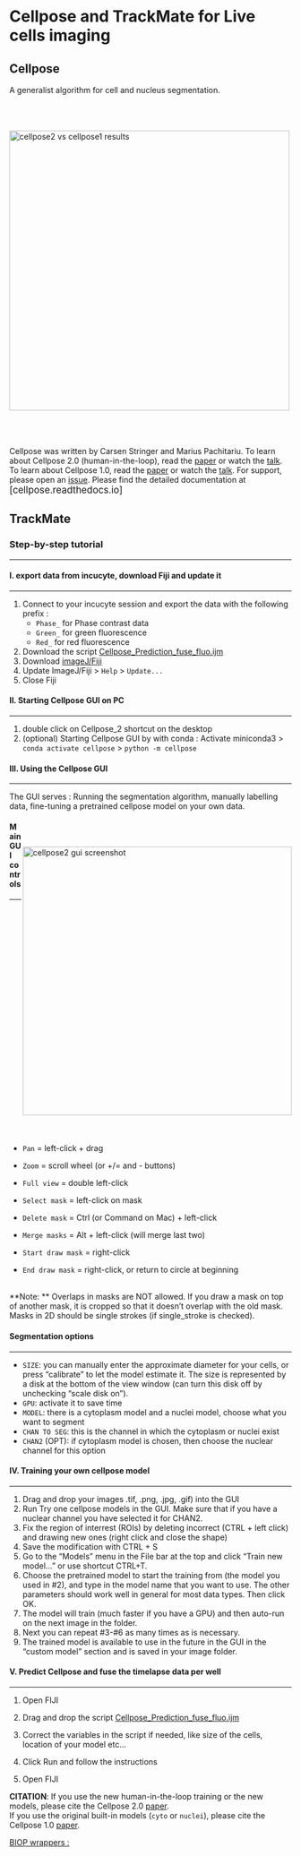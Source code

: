 # Cellpose and TrackMate for Live cells imaging
## Cellpose
A generalist algorithm for cell and nucleus segmentation. 

<img src="https://www.cellpose.org/static/images/cellpose2.gif" width="500" title="cellpose2" alt="cellpose2 vs cellpose1 results" align="center" vspace = "50">

Cellpose was written by Carsen Stringer and Marius Pachitariu. To learn about Cellpose 2.0 (human-in-the-loop), read the [paper](https://www.biorxiv.org/content/10.1101/2022.04.01.486764v1) or watch the [talk](https://www.youtube.com/watch?v=3ydtAhfq6H0). To learn about Cellpose 1.0, read the [paper](https://t.co/kBMXmPp3Yn?amp=1) or watch the [talk](https://t.co/JChCsTD0SK?amp=1). For support, please open an [issue](https://github.com/MouseLand/cellpose/issues).  Please find the detailed documentation at <span style="font-size:larger;">[cellpose.readthedocs.io]

## TrackMate


### Step-by-step tutorial
------
#### I. export data from incucyte, download Fiji and update it
------
1. Connect to your incucyte session and export the data with the following prefix :
    - `Phase_` for Phase contrast data
    - `Green_` for green fluorescence
    - `Red_` for red fluorescence
2. Download the script [Cellpose_Prediction_fuse_fluo.ijm](https://github.com/AlexHego/Cellpose_TrackMate_LiveCell/blob/main/Cellpose_Prediction_fuse_fluo.ijm) 
3. Download [imageJ/Fiji](https://imagej.net/software/fiji/downloads)
4. Update ImageJ/Fiji > `Help` > `Update...`
5. Close Fiji

#### II. Starting Cellpose GUI on PC
------
1. double click on Cellpose_2 shortcut on the desktop
2. (optional) Starting Cellpose GUI by with conda : Activate miniconda3 > `conda activate cellpose` > `python -m cellpose`

#### III. Using the Cellpose GUI
------
The GUI serves : Running the segmentation algorithm, manually labelling data, fine-tuning a pretrained cellpose model on your own data.
</br>

<img src="https://www.cellpose.org/static/images/cellpose_gui.png" width="480" title="cellpose2 gui screenshot" alt="cellpose2 gui screenshot" align="right" vspace = "50">

#### Main GUI controls
------
- `Pan` = left-click + drag

- `Zoom` = scroll wheel (or +/= and - buttons)
  
- `Full view` = double left-click
  
- `Select mask` = left-click on mask
  
- `Delete mask` = Ctrl (or Command on Mac) + left-click
  
- `Merge masks` = Alt + left-click (will merge last two)
  
- `Start draw mask` = right-click
  
- `End draw mask` = right-click, or return to circle at beginning
</br>
**Note: ** Overlaps in masks are NOT allowed. If you draw a mask on top of another mask, it is cropped so that it doesn’t overlap with the old mask. Masks in 2D should be single strokes (if single_stroke is checked).
  
#### Segmentation options
------
- `SIZE`: you can manually enter the approximate diameter for your cells, or press “calibrate” to let the model estimate it. The size is represented by a disk at the bottom of the view window (can turn this disk off by unchecking “scale disk on”).
- `GPU`: activate it to save time
- `MODEL`: there is a cytoplasm model and a nuclei model, choose what you want to segment
- `CHAN TO SEG`: this is the channel in which the cytoplasm or nuclei exist
- `CHAN2` (OPT): if cytoplasm model is chosen, then choose the nuclear channel for this option

#### IV. Training your own cellpose model
------
1. Drag and drop your images .tif, .png, .jpg, .gif) into the GUI
2. Run Try one cellpose models in the GUI. Make sure that if you have a nuclear channel you have selected it for CHAN2.
3. Fix the region of interrest (ROIs) by deleting incorrect (CTRL + left click) and drawing new ones (right click and close the shape)
4. Save the modification with CTRL + S
5. Go to the “Models” menu in the File bar at the top and click “Train new model…” or use shortcut CTRL+T.
6. Choose the pretrained model to start the training from (the model you used in #2), and type in the model name that you want to use. The other parameters should work well in general for most data types. Then click OK.
7. The model will train (much faster if you have a GPU) and then auto-run on the next image in the folder. 
8. Next you can repeat #3-#6 as many times as is necessary.
9. The trained model is available to use in the future in the GUI in the “custom model” section and is saved in your image folder.
  
#### V. Predict Cellpose and fuse the timelapse data per well
------
1. Open FIJI
2. Drag and drop the script [Cellpose_Prediction_fuse_fluo.ijm](https://github.com/AlexHego/Cellpose_TrackMate_LiveCell/blob/main/Cellpose_Prediction_fuse_fluo.ijm)
3. Correct the variables in the script if needed, like size of the cells, location of your model etc...
4. Click Run and follow the instructions


1. Open FIJI


**CITATION**: If you use the new human-in-the-loop training or the new models, please cite the Cellpose 2.0 [paper](https://www.biorxiv.org/content/10.1101/2022.04.01.486764v1). </br> If you use the original built-in models (`cyto` or `nuclei`), please cite the Cellpose 1.0 [paper](https://t.co/kBMXmPp3Yn?amp=1).

[BIOP wrappers :](https://github.com/BIOP/ijl-utilities-wrappers/blob/master/README.md) 
